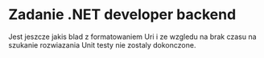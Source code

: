 # Zadanie .NET developer backend

Jest jeszcze jakis blad z formatowaniem Uri i 
ze wzgledu na brak czasu na szukanie rozwiazania 
Unit testy nie zostaly dokonczone. 
